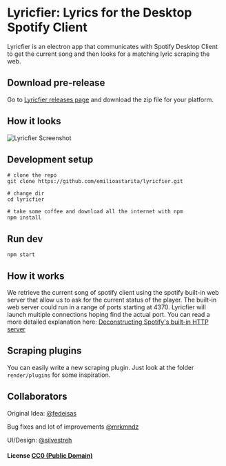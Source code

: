 # Lyricfier: Lyrics for the Desktop Spotify Client

Lyricfier is an electron app that communicates  with Spotify Desktop Client to get the current song and then looks for a matching lyric scraping the web.

## Download pre-release

Go to [Lyricfier releases page](https://github.com/emilioastarita/lyricfier/releases) and download the zip file for your platform.


## How it looks

![Lyricfier Screenshot](/screenshot.jpg?raw=true "Lyricfier Screenshot")


## Development setup 

```
# clone the repo
git clone https://github.com/emilioastarita/lyricfier.git

# change dir
cd lyricfier

# take some coffee and download all the internet with npm
npm install

```

## Run dev

```
npm start
```



## How it works

We retrieve the current song of spotify client using the spotify built-in web server that allow us to ask for the current status of the player.
The built-in web server could run in a range of ports starting at 4370. Lyricfier will launch multiple connections hoping find the actual port. 
You can read a more detailed explanation here: [Deconstructing Spotify's built-in HTTP server](http://cgbystrom.com/articles/deconstructing-spotifys-builtin-http-server/)

## Scraping plugins

You can easily write a new scraping plugin. Just look at the folder `render/plugins` for some inspiration. 




## Collaborators

Original Idea: [@fedeisas](https://github.com/fedeisas)

Bug fixes and lot of improvements [@mrkmndz](https://github.com/mrkmndz)

UI/Design: [@silvestreh](https://github.com/silvestreh) 

#### License [CC0 (Public Domain)](LICENSE.md)
